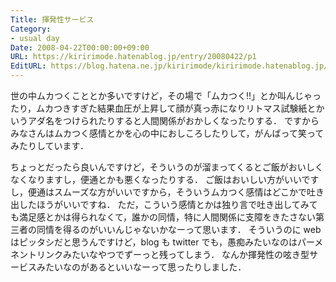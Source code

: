 ```yaml
---
Title: 揮発性サービス
Category:
- usual day
Date: 2008-04-22T00:00:00+09:00
URL: https://kiririmode.hatenablog.jp/entry/20080422/p1
EditURL: https://blog.hatena.ne.jp/kiririmode/kiririmode.hatenablog.jp/atom/entry/8454420450078215057
---
```



世の中ムカつくこととか多いですけど，その場で「ムカつく!!」とか叫んじゃったり，ムカつきすぎた結果血圧が上昇して顔が真っ赤になりリトマス試験紙とかいうアダ名をつけられたりすると人間関係がおかしくなったりする．
ですからみなさんはムカつく感情とかを心の中におしころしたりして，がんばって笑ってみたりしています．


ちょっとだったら良いんですけど，そういうのが溜まってくるとご飯がおいしくなくなりますし，便通とかも悪くなったりする．
ご飯はおいしい方がいいですし，便通はスムーズな方がいいですから，そういうムカつく感情はどこかで吐き出したほうがいいですね．
ただ，こういう感情とかは独り言で吐き出してみても満足感とかは得られなくて，誰かの同情，特に人間関係に支障をきたさない第三者の同情を得るのがいいんじゃないかなーって思います．
そういうのに web はピッタシだと思うんですけど，blog も twitter でも，愚痴みたいなのはパーメネントリンクみたいなやつでずーっと残ってしまう．
なんか揮発性の呟き型サービスみたいなのがあるといいなーって思ったりしました．
